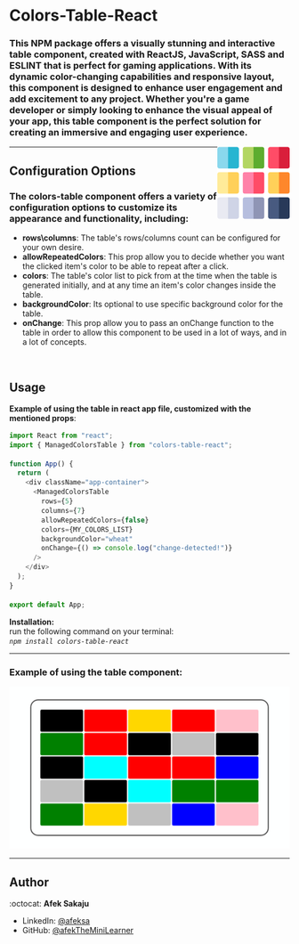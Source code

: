 # Colors-Table-React

### This NPM package offers a visually stunning and interactive table component, created with ReactJS, JavaScript, SASS and ESLINT that is perfect for gaming applications. With its dynamic color-changing capabilities and responsive layout, this component is designed to enhance user engagement and add excitement to any project. Whether you're a game developer or simply looking to enhance the visual appeal of your app, this table component is the perfect solution for creating an immersive and engaging user experience. <br />

<img src="./readme-resources/table.png" width=130px height=130px align="right">

---

## Configuration Options

### The colors-table component offers a variety of configuration options to customize its appearance and functionality, including:

- **rows\columns**: The table's rows/columns count can be configured for your own desire.
- **allowRepeatedColors**: This prop allow you to decide whether you want the clicked item's color to be able to repeat after a click.
- **colors**: The table's color list to pick from at the time when the table is generated initially, and at any time an item's color changes inside the table.
- **backgroundColor**: Its optional to use specific background color for the table.
- **onChange**: This prop allow you to pass an onChange function to the table in order to allow this component to be used in a lot of ways, and in a lot of concepts.

</br>

## Usage

**Example of using the table in react app file, customized with the mentioned props**:

```js
import React from "react";
import { ManagedColorsTable } from "colors-table-react";

function App() {
  return (
    <div className="app-container">
      <ManagedColorsTable
        rows={5}
        columns={7}
        allowRepeatedColors={false}
        colors={MY_COLORS_LIST}
        backgroundColor="wheat"
        onChange={() => console.log("change-detected!")}
      />
    </div>
  );
}

export default App;
```

**Installation:**</br>
run the following command on your terminal:</br> _`npm install colors-table-react`_

---

### **Example of using the table component:**

![Example-GIF](./readme-resources/table-gif.gif)

---

## Author

:octocat: **Afek Sakaju**

- LinkedIn: [@afeksa](https://www.linkedin.com/in/afeksa/)
- GitHub: [@afekTheMiniLearner](https://github.com/afekTheMiniLearner)

